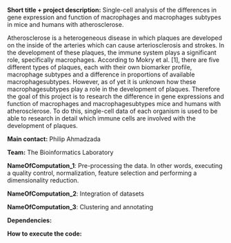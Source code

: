 **Short title + project description:** Single-cell analysis of the differences in gene expression and function of macrophages and macrophages subtypes in mice and humans with atherosclerose. 

Atherosclerose is a heterogeneous disease in which plaques are developed on the inside of the arteries which can cause arteriosclerosis and strokes. In the development of these plaques, the immune system plays a significant role, specifically macrophages. According to Mokry et al. [1], there are five different types of plaques, each with their own biomarker profile, macrophage subtypes and a difference in proportions of available macrophagesubtypes. However, as of yet it is unknown how these macrophagesubtypes play a role in the development of plaques. Therefore the goal of this project is to research the difference in gene expressions and function of macrophages and macrophagesubtypes mice and humans with atherosclerose. To do this, single-cell data of each organism is used to be able to research in detail which immune cells are involved with the development of plaques. 


**Main contact:** Philip Ahmadzada

**Team:** The Bioinformatics Laboratory



**NameOfComputation_1**:  Pre-processing the data. In other words, executing a quality control, normalization, feature selection and performing a dimensionality reduction. 

**NameOfComputation_2**:  Integration of datasets

**NameOfComputation_3**:  Clustering and annotating



**Dependencies:** 



**How to execute the code:**

